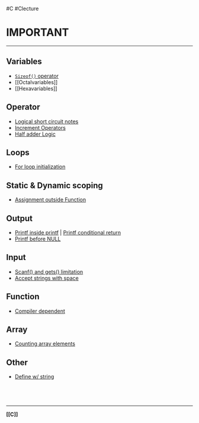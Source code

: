 #C #Clecture 
# IMPORTANT
---
## Variables
- [`Sizeof()` operator](Csizeofoperatorincrement.md)
- [[Octalvariables]]
- [[Hexavariables]]

## Operator
- [Logical short circuit notes](Clogicalshort.md)
- [Increment Operators](Cincrementdecrement.md)
- [Half adder Logic](Chalfadderlogic.md)

## Loops
- [For loop initialization](Cforloopinitialization.md)

## Static & Dynamic scoping
- [Assignment outside Function](Cassignmentoutside.md)

## Output
- [Printf inside printf](Cprintftoprintf) | [Printf conditional return](Cprintfconditionalreturn.md)
- [Printf before NULL](CPRINTFbeforenull.md)
## Input
- [Scanf() and gets() limitation](Cscanf&getslimit)
- [Accept strings with space](CSCANFstringwspace.md)

## Function
- [Compiler dependent](Ccompilerdependent.md)

## Array
- [Counting array elements](Ccountingarrayelements.md)

## Other
- [Define w/ string](Cdefinesimplified)

<br>

# 
---
**[[C]]**